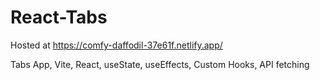 # React-Tabs

Hosted at https://comfy-daffodil-37e61f.netlify.app/

Tabs App, Vite, React, useState, useEffects, Custom Hooks, API fetching